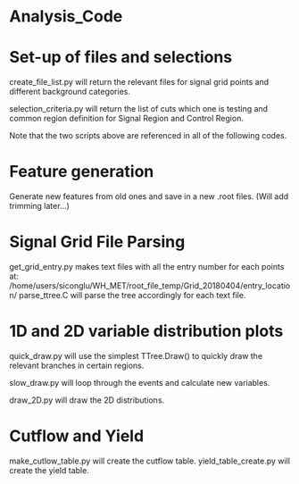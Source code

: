 # Analysis_Code

# Set-up of files and selections
create_file_list.py will return the relevant files for signal grid points and different background categories.

selection_criteria.py will return the list of cuts which one is testing and common region definition for Signal Region and Control Region.

Note that the two scripts above are referenced in all of the following codes.

# Feature generation
Generate new features from old ones and save in a new .root files.
(Will add trimming later...)

# Signal Grid File Parsing
get_grid_entry.py makes text files with all the entry number for each points at:
/home/users/siconglu/WH_MET/root_file_temp/Grid_20180404/entry_location/
parse_ttree.C will parse the tree accordingly for each text file.



# 1D and 2D variable distribution plots
quick_draw.py will use the simplest TTree.Draw() to quickly draw the relevant branches in certain regions.

slow_draw.py will loop through the events and calculate new variables.

draw_2D.py will draw the 2D distributions. 

# Cutflow and Yield
make_cutlow_table.py will create the cutflow table.
yield_table_create.py will create the yield table.



